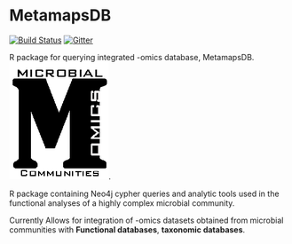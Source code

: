 MetamapsDB
========

[![Build Status](https://travis-ci.org/etheleon/metamaps.svg?branch=master)](https://travis-ci.org/etheleon/metamaps)
[![Gitter](https://badges.gitter.im/metamaps.png)](https://gitter.im/etheleon/metamaps)

R package for querying integrated -omics database, MetamapsDB. 
[![MetamapsDB](./thumbnail.png)](github.com/etheleon/omics).

R package containing Neo4j cypher queries and analytic tools used in the functional analyses of a highly complex microbial community.

Currently Allows for integration of -omics datasets obtained from microbial communities with __Functional databases__, __taxonomic databases__. 
